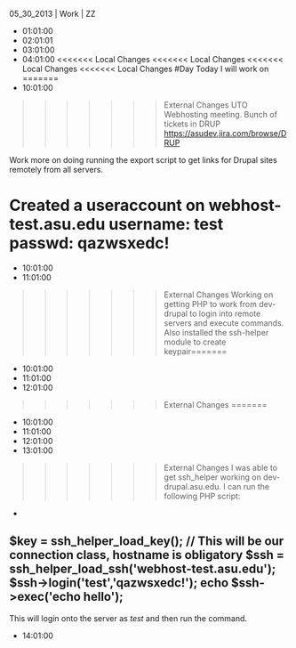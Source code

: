 05_30_2013 | Work | ZZ 
* 01:01:00
* 02:01:01
* 03:01:00
* 04:01:00
<<<<<<< Local Changes
<<<<<<< Local Changes
<<<<<<< Local Changes
<<<<<<< Local Changes
#Day
Today I will work on =======
* 10:01:00
>>>>>>> External Changes
UTO Webhosting meeting.
Bunch of tickets in DRUP https://asudev.jira.com/browse/DRUP

Work more on doing running the export script to get links for Drupal sites remotely from all servers. 

Created a useraccount on webhost-test.asu.edu username: test passwd: qazwsxedc!
=======
* 10:01:00
* 11:01:00
>>>>>>> External Changes
Working on getting PHP to work from dev-drupal to login into remote servers and execute commands.
Also installed the ssh-helper module to create keypair=======
* 10:01:00
* 11:01:00
* 12:01:00
>>>>>>> External Changes
=======
* 10:01:00
* 11:01:00
* 12:01:00
* 13:01:00
>>>>>>> External Changes
I was able to get ssh_helper working on dev-drupal.asu.edu. 
I can run the following PHP script:

-
$key = ssh_helper_load_key();
// This will be our connection class, hostname is obligatory
$ssh = ssh_helper_load_ssh('webhost-test.asu.edu');
$ssh->login('test','qazwsxedc!');
echo $ssh->exec('echo hello');
- 

This will login onto the server as *test* and then run the command. 
* 14:01:00
